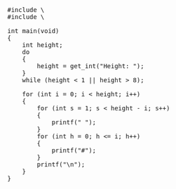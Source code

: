 <pre>
#include \<stdio.h\>
#include \<cs50.h\>

int main(void) 
{
    int height;
    do 
    {
        height = get_int("Height: ");
    }
    while (height < 1 || height > 8);

    for (int i = 0; i < height; i++)
    {
        for (int s = 1; s < height - i; s++)
        {
            printf(" ");
        }
        for (int h = 0; h <= i; h++)
        {
            printf("#");
        }
        printf("\n");
    }
}
</pre>
